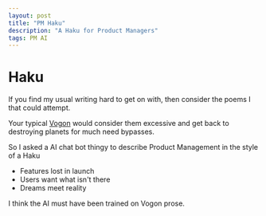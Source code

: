 ```yaml
---
layout: post
title: "PM Haku"
description: "A Haku for Product Managers"
tags: PM AI
---
```


# Haku

If you find my usual writing hard to get on with, then consider the poems I that could attempt.

Your typical [Vogon](https://hitchhikers.fandom.com/wiki/Vogon_poetry) would consider them excessive and get back to destroying planets for much need bypasses.

So I asked a AI chat bot thingy to describe Product Management in the style of a Haku

- Features lost in launch
- Users want what isn't there
- Dreams meet reality

I think the AI must have been trained on Vogon prose.
